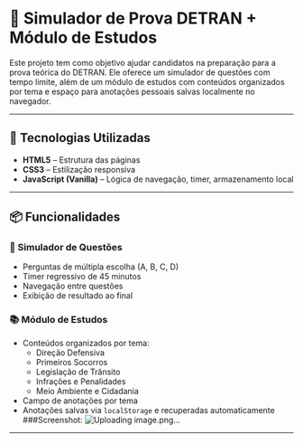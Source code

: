 # 🚗 Simulador de Prova DETRAN + Módulo de Estudos

Este projeto tem como objetivo ajudar candidatos na preparação para a prova teórica do DETRAN. Ele oferece um simulador de questões com tempo limite, além de um módulo de estudos com conteúdos organizados por tema e espaço para anotações pessoais salvas localmente no navegador.

---

## 🧰 Tecnologias Utilizadas

- **HTML5** – Estrutura das páginas
- **CSS3** – Estilização responsiva
- **JavaScript (Vanilla)** – Lógica de navegação, timer, armazenamento local

---

## 📦 Funcionalidades

### 📝 Simulador de Questões

- Perguntas de múltipla escolha (A, B, C, D)
- Timer regressivo de 45 minutos
- Navegação entre questões
- Exibição de resultado ao final

### 📚 Módulo de Estudos

- Conteúdos organizados por tema:
  - Direção Defensiva
  - Primeiros Socorros
  - Legislação de Trânsito
  - Infrações e Penalidades
  - Meio Ambiente e Cidadania
- Campo de anotações por tema
- Anotações salvas via `localStorage` e recuperadas automaticamente
  ###Screenshot:
  ![Uploading image.png…]()


---




